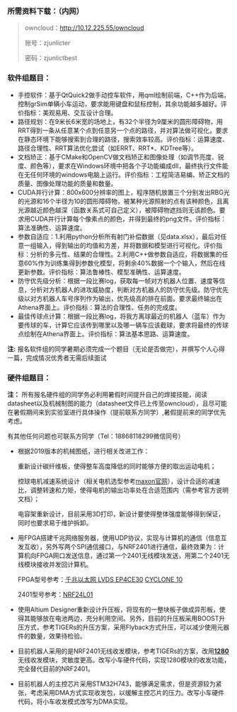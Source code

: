 ### 所需资料下载：（内网）

> owncloud：http://10.12.225.55/owncloud
>
> 账号：zjunlicter
>
> 密码：zjunlictbest

### 软件组题目：

- 手控软件：基于QtQuick2做手动控车软件，用qml绘制前端，C++作为后端，控制grSim单辆小车运动，要求能用键盘和鼠标控制，其余功能越多越好。评价指标：美观易用、交互设计合理。
- 路径规划：在9米长6米宽的场地上，有32个半径为9厘米的圆形障碍物，用RRT得到一条从任意某个点到任意另一个点的路径，并对算法做可视化，要求在静态环境下能够搜索到合理的路径，搜索效率较高。评价指标：运算速度、路径合理性、RRT算法优化尝试（如ERRT、RRT*、KDTree等）。
- 文档矫正：基于CMake和OpenCV做文档矫正和图像处理（如调节亮度、锐度、颜色等），要求在Windows环境中把各个子功能编成dll，最终执行文件能在无任何环境的windows电脑上运行。评价指标：工程简洁易编、矫正文档的质量、图像处理功能的质量和数量。
- CUDA并行计算：800x600分辨率的图上，程序随机放置三个分别发出RBG光的光源和16个半径为10的圆形障碍物，被某种光源照射的点有该种颜色，且离光源越近颜色越深（函数关系式可自己定义），被障碍物遮挡则无该颜色。要求用CUDA并行计算每个像素点的颜色，并得到最终的png文件。评价指标：算法准确性、运算速度。
- 参数自适应：1.利用python分析所有射门补偿数据（见data.xlsx），最后对任意一组输入，得到输出的均值和方差，并将数据和模型进行可视化。评价指标：分析的多元性、结果的合理性。2.利用C++做参数自适应，将数据集的任意60%作为训练集得到参数化模型，将剩余40%数据一个个输入，然后在线更新参数。评价指标：算法鲁棒性、模型准确性、运算速度。
- 防守优先级分析：根据一段比赛log，获取每一帧对方机器人位置、速度等信息，分析对方机器人的进攻威胁度，判断对方机器人的防守优先级。防守优先级以对方机器人车号序列作为输出，优先级高的排在前面。要求最终输出在Athena界面上。评价指标：算法的合理性、任务的完成度。
- 最佳传球点计算：根据一段比赛log，将我方离球最近的机器人（蓝车）作为要传球的车，计算它应该传到哪里以及哪一辆车应该截球，要求将最终的传球点绘制在Athena界面上。评价指标：算法基本思路、运算速度。

**注:** 报名软件组的同学暑期必须完成一个题目（无论是否做完），并撰写个人心得一篇，完成情况优秀者无需后续面试

### 硬件组题目：
**注：** 所有报名硬件组的同学务必利用暑假时间提升自己的焊接技能，阅读datasheet以及机械制图的能力（datasheet文件已上传至owncloud），且尽可能在暑假期间来到实验室进行具体操作（提前联系方同学）,暑假提前来的同学优先考虑。

有其他任何问题也可联系方同学（Tel：18868118299微信同号）

- 根据2019版本的机械图纸，进行相关改进工作：

  重新设计碳纤维板，使得整车高度降低的同时能够方便的取出运动电机；

  控球电机减速系统设计（相关电机选型参考[maxon官网](https://www.maxongroup.com/maxon/view/content/index)），设计合适的减速比，调整转速和力矩，使得电机的输出功率处在合适范围内（需参考官方说明文档）；

  电容架重新设计，目前采用3D打印，新设计要使得整体强度能够得到保证，同时也要求易于维护拆卸。

- 用FPGA搭建千兆网络服务器，使用UDP协议，实现与计算机的通信（信息互发互收），另外写两个SPI通信接口，与NRF2401进行通信，最终效果为：计算机向FPGA网口发送信息，通过第一个2401无线模块发送，用第二个2401无线模块接收并发回计算机。

  FPGA型号参考：[千兆以太网 LVDS EP4CE30](<https://item.taobao.com/item.htm?spm=a230r.1.14.30.4fbe621bJklKmj&id=586385237534&ns=1&abbucket=19#detail>)  [CYCLONE 10 ](<https://item.taobao.com/item.htm?spm=a230r.1.14.89.342479b2NMIxAH&id=579940363067&ns=1&abbucket=19#detail>)

  2401型号参考：[NRF24L01](<https://item.taobao.com/item.htm?spm=a1z09.2.0.0.60632e8d3NB4iV&id=575687004483&_u=g1sfmk31a1b5>)

- 使用Altium Designer重新设计升压板，将现有的一整块板子做成异形板，使得其能够放在电池两边，充分利用空间。另外，目前的升压板采用BOOST升压方式，参考TIGERs的升压方案，采用Flyback方式升压，可以减少使用元器件的数量，效果待检验。

- 目前机器人采用的是NRF2401无线收发模块，参考TIGERs的方案，改用[**1280**](<http://www.nicerf.cn/product_97_200.html>)无线收发模块，灵敏度更高。改写小车硬件代码，实现1280模块的收发功能，完全替代目前的NRF2401。

- 目前机器人的主控芯片采用STM32H743，能够满足需求，但是资源较为紧张，考虑采用DMA方式实现收发包，以缓解主控芯片的压力。改写小车硬件代码，将小车收发模式改写为DMA实现。

